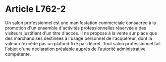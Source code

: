 # Article L762-2

Un salon professionnel est une manifestation commerciale consacrée à la promotion d'un ensemble d'activités professionnelles réservée à des visiteurs justifiant d'un titre d'accès. Il ne propose à la vente sur place que des marchandises destinées à l'usage personnel de l'acquéreur, dont la valeur n'excède pas un plafond fixé par décret.   Tout salon professionnel fait l'objet d'une déclaration préalable auprès de l'autorité administrative compétente.